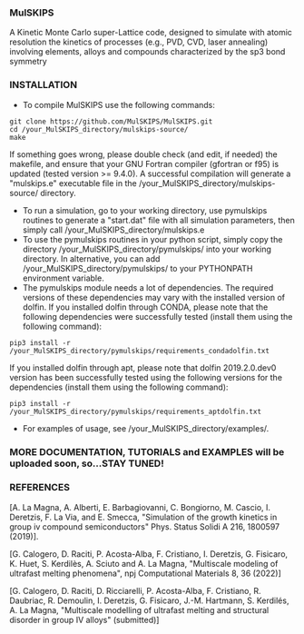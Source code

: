### MulSKIPS
A Kinetic Monte Carlo super-Lattice code, designed to simulate with atomic resolution the kinetics of processes (e.g., PVD, CVD, laser annealing) involving elements, alloys and compounds characterized by the sp3 bond symmetry

### INSTALLATION 

- To compile MulSKIPS use the following commands:

```
git clone https://github.com/MulSKIPS/MulSKIPS.git
cd /your_MulSKIPS_directory/mulskips-source/ 
make 
```

If something goes wrong, please double check (and edit, if needed) the makefile, and ensure that your GNU Fortran compiler (gfortran or f95) is updated (tested version >= 9.4.0).
A successful compilation will generate a "mulskips.e" executable file in the /your_MulSKIPS_directory/mulskips-source/ directory.

- To run a simulation, go to your working directory, use pymulskips routines to generate a "start.dat" file with all simulation parameters, then simply call  /your_MulSKIPS_directory/mulskips.e  
- To use the pymulskips routines in your python script, simply copy the directory /your_MulSKIPS_directory/pymulskips/ into your working directory.
In alternative, you can add /your_MulSKIPS_directory/pymulskips/ to your PYTHONPATH environment variable.
- The pymulskips module needs a lot of dependencies. 
The required versions of these dependencies may vary with the installed version of dolfin.
If you installed dolfin through CONDA, please note that the following dependencies were successfully tested (install them using the following command):
```
pip3 install -r /your_MulSKIPS_directory/pymulskips/requirements_condadolfin.txt
```
If you installed dolfin through apt, please note that dolfin 2019.2.0.dev0 version has been successfully tested using the following versions for the dependencies (install them using the following command):
```
pip3 install -r /your_MulSKIPS_directory/pymulskips/requirements_aptdolfin.txt
```
- For examples of usage, see /your_MulSKIPS_directory/examples/.



### MORE DOCUMENTATION, TUTORIALS and EXAMPLES will be uploaded soon, so...STAY TUNED!


### REFERENCES

[A. La Magna, A. Alberti, E. Barbagiovanni, C. Bongiorno, M. Cascio, 
I. Deretzis, F. La Via, and E. Smecca, "Simulation of the growth kinetics
in group iv compound semiconductors" Phys. Status Solidi A 216, 1800597 (2019)].

[G. Calogero, D. Raciti, P. Acosta-Alba, F. Cristiano, I. Deretzis, G. Fisicaro, K. Huet,
S. Kerdilès, A. Sciuto and A. La Magna, "Multiscale modeling of ultrafast melting
phenomena", npj Computational Materials 8, 36 (2022)]

[G. Calogero, D. Raciti, D. Ricciarelli, P. Acosta-Alba, F. Cristiano, R. Daubriac, 
R. Demoulin, I. Deretzis, G. Fisicaro, J.-M. Hartmann, S. Kerdilés, A. La Magna, 
"Multiscale modelling of ultrafast melting and structural disorder in group IV alloys" (submitted)]

<!--
block comment
-->
